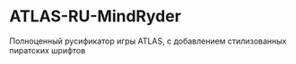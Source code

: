 # ATLAS-RU-MindRyder
Полноценный русификатор игры ATLAS, с добавлением стилизованных пиратских шрифтов
